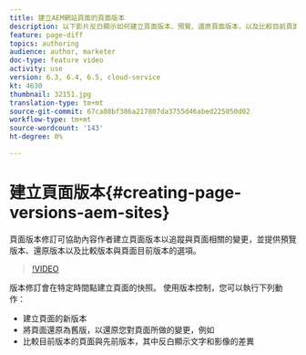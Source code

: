 ```yaml
---
title: 建立AEM網站頁面的頁面版本
description: 以下影片反白顯示如何建立頁面版本、預覽、還原頁面版本，以及比較目前頁面版本與儲存的頁面版本。
feature: page-diff
topics: authoring
audience: author, marketer
doc-type: feature video
activity: use
version: 6.3, 6.4, 6.5, cloud-service
kt: 4630
thumbnail: 32151.jpg
translation-type: tm+mt
source-git-commit: 67ca08bf386a217807da3755d46abed225050d02
workflow-type: tm+mt
source-wordcount: '143'
ht-degree: 0%

---
```



# 建立頁面版本{#creating-page-versions-aem-sites}

頁面版本修訂可協助內容作者建立頁面版本以追蹤與頁面相關的變更，並提供預覽版本、還原版本以及比較版本與頁面目前版本的選項。

>[!VIDEO](https://video.tv.adobe.com/v/32151?quality=9&learn=on)

版本修訂會在特定時間點建立頁面的快照。 使用版本控制，您可以執行下列動作：
* 建立頁面的新版本
* 將頁面還原為舊版，以還原您對頁面所做的變更，例如
* 比較目前版本的頁面與先前版本，其中反白顯示文字和影像的差異
